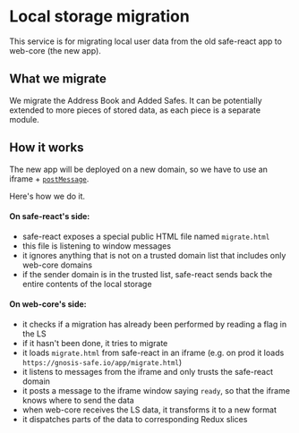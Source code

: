 # Local storage migration
This service is for migrating local user data from the old safe-react app to web-core (the new app).

## What we migrate
We migrate the Address Book and Added Safes.
It can be potentially extended to more pieces of stored data, as each piece is a separate module.

## How it works
The new app will be deployed on a new domain, so we have to use an iframe + [`postMessage`](https://developer.mozilla.org/en-US/docs/Web/API/Window/postMessage).

Here's how we do it.

#### On safe-react's side:

 * safe-react exposes a special public HTML file named `migrate.html`
 * this file is listening to window messages
 * it ignores anything that is not on a trusted domain list that includes only web-core domains
 * if the sender domain is in the trusted list, safe-react sends back the entire contents of the local storage

#### On web-core's side:

 * it checks if a migration has already been performed by reading a flag in the LS
 * if it hasn't been done, it tries to migrate
 * it loads `migrate.html` from safe-react in an iframe (e.g. on prod it loads `https://gnosis-safe.io/app/migrate.html`)
 * it listens to messages from the iframe and only trusts the safe-react domain
 * it posts a message to the iframe window saying `ready`, so that the iframe knows where to send the data
 * when web-core receives the LS data, it transforms it to a new format
 * it dispatches parts of the data to corresponding Redux slices
